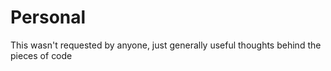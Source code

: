 # Personal
This wasn't requested by anyone, just generally useful thoughts behind the pieces of code
